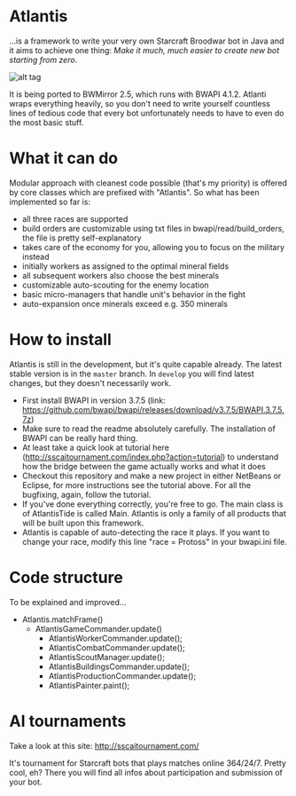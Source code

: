 # Atlantis
...is a framework to write your very own Starcraft Broodwar bot in Java and it aims to achieve one thing:
*Make it much, much easier to create new bot starting from zero*.

![alt tag](http://s15.postimg.org/mnsu7qnt7/Atlantis_Tide.png)

It is being ported to BWMirror 2.5, which runs with BWAPI 4.1.2. Atlanti wraps everything heavily, so you don't need to write yourself countless lines of tedious code that every bot unfortunately needs to have to even do the most basic stuff.

# What it can do
Modular approach with cleanest code possible (that's my priority) is offered by core classes which are prefixed with "Atlantis". So what has been implemented so far is:
- all three races are supported
- build orders are customizable using txt files in bwapi/read/build_orders, the file is pretty self-explanatory
- takes care of the economy for you, allowing you to focus on the military instead
- initially workers as assigned to the optimal mineral fields
- all subsequent workers also choose the best minerals
- customizable auto-scouting for the enemy location
- basic micro-managers that handle unit's behavior in the fight
- auto-expansion once minerals exceed e.g. 350 minerals

# How to install
Atlantis is still in the development, but it's quite capable already. The latest stable version is in the `master` branch. In `develop` you will find latest changes, but they doesn't necessarily work.

* First install BWAPI in version 3.7.5 (link: https://github.com/bwapi/bwapi/releases/download/v3.7.5/BWAPI.3.7.5.7z)
* Make sure to read the readme absolutely carefully. The installation of BWAPI can be really hard thing.
* At least take a quick look at tutorial here (http://sscaitournament.com/index.php?action=tutorial) to understand how the bridge between the game actually works and what it does
* Checkout this repository and make a new project in either NetBeans or Eclipse, for more instructions see the tutorial above. For all the bugfixing, again, follow the tutorial.
* If you've done everything correctly, you're free to go. The main class is of AtlantisTide is called Main. Atlantis is only a family of all products that will be built upon this framework.
* Atlantis is capable of auto-detecting the race it plays. If you want to change your race, modify this line "race = Protoss" in your bwapi.ini file.

# Code structure
To be explained and improved...
  * Atlantis.matchFrame()
    * AtlantisGameCommander.update()
	  * AtlantisWorkerCommander.update();
	  * AtlantisCombatCommander.update();
	  * AtlantisScoutManager.update();
	  * AtlantisBuildingsCommander.update();
	  * AtlantisProductionCommander.update();
	  * AtlantisPainter.paint();
    
# AI tournaments
Take a look at this site: http://sscaitournament.com/

It's tournament for Starcraft bots that plays matches online 364/24/7. Pretty cool, eh?
There you will find all infos about participation and submission of your bot. 
